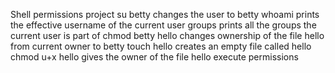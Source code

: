 Shell permissions project
su betty changes the user to betty
whoami prints the effective username of the current user
groups prints all the groups the current user is part of
chmod betty hello changes ownership of the file hello from current owner to betty
touch hello creates an empty file called hello
chmod u+x hello gives the owner of the file hello execute permissions
